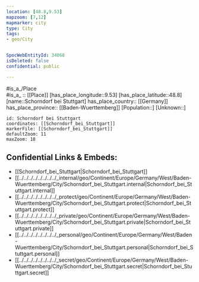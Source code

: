 ```yaml
---
location: [48.8,9.53] 
mapzoom: [7,12] 
mapmarker: city 
type: City
tags:
- geo/City


SpocWebEntityId: 34068
isDeleted: false
confidential: public

---
```

#is_a_/Place  
#is_a_ :: [[Place]] 
[has_place_longitude::9.53] 
[has_place_latitude::48.8] 
[name::Schorndorf bei Stuttgart] 
has_place_country:: [[Germany]]  
has_place_province:: [[Baden-Wuerttemberg]] 
[Population::] 
[Unknown::] 


```leaflet
id: Schorndorf bei Stuttgart
coordinates: [[Schorndorf_bei_Stuttgart]] 
markerFile: [[Schorndorf_bei_Stuttgart]] 
defaultZoom: 11 
maxZoom: 18
```


## Confidential Links & Embeds: 
- [[Schorndorf_bei_Stuttgart|Schorndorf_bei_Stuttgart]]  
- [[../../../../../../../../_internal/geo/Continent/Europe/Germany/West/Baden-Wuerttemberg/City/Schorndorf_bei_Stuttgart.internal|Schorndorf_bei_Stuttgart.internal]] 
- [[../../../../../../../../_protect/geo/Continent/Europe/Germany/West/Baden-Wuerttemberg/City/Schorndorf_bei_Stuttgart.protect|Schorndorf_bei_Stuttgart.protect]] 
- [[../../../../../../../../_private/geo/Continent/Europe/Germany/West/Baden-Wuerttemberg/City/Schorndorf_bei_Stuttgart.private|Schorndorf_bei_Stuttgart.private]] 
- [[../../../../../../../../_personal/geo/Continent/Europe/Germany/West/Baden-Wuerttemberg/City/Schorndorf_bei_Stuttgart.personal|Schorndorf_bei_Stuttgart.personal]] 
- [[../../../../../../../../_secret/geo/Continent/Europe/Germany/West/Baden-Wuerttemberg/City/Schorndorf_bei_Stuttgart.secret|Schorndorf_bei_Stuttgart.secret]] 
